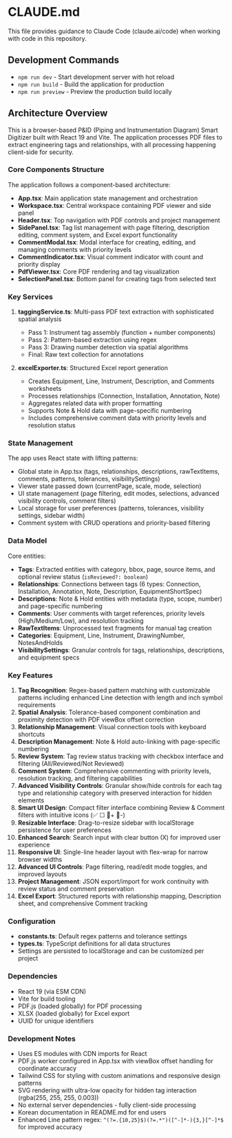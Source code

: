 # CLAUDE.md

This file provides guidance to Claude Code (claude.ai/code) when working with code in this repository.

## Development Commands

- `npm run dev` - Start development server with hot reload
- `npm run build` - Build the application for production
- `npm run preview` - Preview the production build locally

## Architecture Overview

This is a browser-based P&ID (Piping and Instrumentation Diagram) Smart Digitizer built with React 19 and Vite. The application processes PDF files to extract engineering tags and relationships, with all processing happening client-side for security.

### Core Components Structure

The application follows a component-based architecture:

- **App.tsx**: Main application state management and orchestration
- **Workspace.tsx**: Central workspace containing PDF viewer and side panel
- **Header.tsx**: Top navigation with PDF controls and project management
- **SidePanel.tsx**: Tag list management with page filtering, description editing, comment system, and Excel export functionality
- **CommentModal.tsx**: Modal interface for creating, editing, and managing comments with priority levels
- **CommentIndicator.tsx**: Visual comment indicator with count and priority display
- **PdfViewer.tsx**: Core PDF rendering and tag visualization
- **SelectionPanel.tsx**: Bottom panel for creating tags from selected text

### Key Services

1. **taggingService.ts**: Multi-pass PDF text extraction with sophisticated spatial analysis
   - Pass 1: Instrument tag assembly (function + number components)
   - Pass 2: Pattern-based extraction using regex
   - Pass 3: Drawing number detection via spatial algorithms
   - Final: Raw text collection for annotations

2. **excelExporter.ts**: Structured Excel report generation
   - Creates Equipment, Line, Instrument, Description, and Comments worksheets
   - Processes relationships (Connection, Installation, Annotation, Note)
   - Aggregates related data with proper formatting
   - Supports Note & Hold data with page-specific numbering
   - Includes comprehensive comment data with priority levels and resolution status

### State Management

The app uses React state with lifting patterns:
- Global state in App.tsx (tags, relationships, descriptions, rawTextItems, comments, patterns, tolerances, visibilitySettings)
- Viewer state passed down (currentPage, scale, mode, selection)
- UI state management (page filtering, edit modes, selections, advanced visibility controls, comment filters)
- Local storage for user preferences (patterns, tolerances, visibility settings, sidebar width)
- Comment system with CRUD operations and priority-based filtering

### Data Model

Core entities:
- **Tags**: Extracted entities with category, bbox, page, source items, and optional review status (`isReviewed?: boolean`)
- **Relationships**: Connections between tags (6 types: Connection, Installation, Annotation, Note, Description, EquipmentShortSpec)
- **Descriptions**: Note & Hold entities with metadata (type, scope, number) and page-specific numbering
- **Comments**: User comments with target references, priority levels (High/Medium/Low), and resolution tracking
- **RawTextItems**: Unprocessed text fragments for manual tag creation
- **Categories**: Equipment, Line, Instrument, DrawingNumber, NotesAndHolds
- **VisibilitySettings**: Granular controls for tags, relationships, descriptions, and equipment specs

### Key Features

1. **Tag Recognition**: Regex-based pattern matching with customizable patterns including enhanced Line detection with length and inch symbol requirements
2. **Spatial Analysis**: Tolerance-based component combination and proximity detection with PDF viewBox offset correction
3. **Relationship Management**: Visual connection tools with keyboard shortcuts
4. **Description Management**: Note & Hold auto-linking with page-specific numbering
5. **Review System**: Tag review status tracking with checkbox interface and filtering (All/Reviewed/Not Reviewed)
6. **Comment System**: Comprehensive commenting with priority levels, resolution tracking, and filtering capabilities
7. **Advanced Visibility Controls**: Granular show/hide controls for each tag type and relationship category with preserved interaction for hidden elements
8. **Smart UI Design**: Compact filter interface combining Review & Comment filters with intuitive icons (✅ ☐ 💬+ 💬-)
9. **Resizable Interface**: Drag-to-resize sidebar with localStorage persistence for user preferences
10. **Enhanced Search**: Search input with clear button (X) for improved user experience
11. **Responsive UI**: Single-line header layout with flex-wrap for narrow browser widths
12. **Advanced UI Controls**: Page filtering, read/edit mode toggles, and improved layouts
13. **Project Management**: JSON export/import for work continuity with review status and comment preservation
14. **Excel Export**: Structured reports with relationship mapping, Description sheet, and comprehensive Comment tracking

### Configuration

- **constants.ts**: Default regex patterns and tolerance settings
- **types.ts**: TypeScript definitions for all data structures
- Settings are persisted to localStorage and can be customized per project

### Dependencies

- React 19 (via ESM CDN)
- Vite for build tooling
- PDF.js (loaded globally) for PDF processing
- XLSX (loaded globally) for Excel export
- UUID for unique identifiers

### Development Notes

- Uses ES modules with CDN imports for React
- PDF.js worker configured in App.tsx with viewBox offset handling for coordinate accuracy
- Tailwind CSS for styling with custom animations and responsive design patterns
- SVG rendering with ultra-low opacity for hidden tag interaction (rgba(255, 255, 255, 0.003))
- No external server dependencies - fully client-side processing
- Korean documentation in README.md for end users
- Enhanced Line pattern regex: `^(?=.{10,25}$)(?=.*")([^-]*-){3,}[^-]*$` for improved accuracy